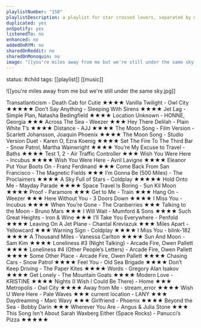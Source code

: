 ```yaml
---
playlistNumber: "150"
playlistDescription: a playlist for star crossed lovers, separated by miles and miles of distance from one another.
duplicated: yes
onSpotify: yes
listenedTo: no
enhanced: no
addedOnRYM: no
sharedOnReddit: no
sharedOnMonoquin: no
image: "[[you're miles away from me but we're still under the same sky.jpg]]"
---
```

status: #child 
tags: [[playlist]] [[music]] 

![[you're miles away from me but we're still under the same sky.jpg]]

Transatlanticism - Death Cab for Cutie ★★★★
Vanilla Twilight - Owl City ★★★★★
Don’t Say Anything - Sleeping With Sirens ★★★★
Jet Lag - Simple Plan, Natasha Bedingfield ★★★★
Location Unknown - HONNE, Georgia ★★★
Across The Sea - Weezer ★★★
Hey There Delilah - Plain White T’s ★★★★
Distance - AJJ ★★★★
The Moon Song - Film Version - Scarlett Johansson, Joaquin Phoenix ★★★★
The Moon Song - Studio Version Duet - Karen O, Ezra Koenig ★★★★
Set The Fire To The Third Bar - Snow Patrol, Martha Wainwright ★★★★
You’re My Excuse to Travel - Baths ★★★★
Test 1, 2 - Air Traffic Controller ★★★
Wish You Were Here - Incubus ★★★★
Wish You Were Here - Avril Lavigne ★★★★
Eleanor Put Your Boots On - Franz Ferdinand ★★★
Come Back From San Francisco - The Magnetic Fields ★★★
I’m Gonna Be (500 Miles) - The Proclaimers ★★★★
A Sky Full of Stars - Coldplay ★★★★★
Hold Onto Me - Mayday Parade ★★★★
Space Travel Is Boring - Sun Kil Moon ★★★★
Proof - Paramore ★★★
Get to Me - Train ★★★
Hang On - Weezer ★★★
Here Without You - 3 Doors Down ★★★★
I Miss You - Incubus ★★★★
When You’re Gone - The Cranberries ★★★
Talking to the Moon - Bruno Mars ★★★
I Will Wait - Mumford & Sons ★★★★
Such Great Heights - Iron & Wine ★★★
I’ll Take You Everywhere - Penfold ★★★★
Leaving On A Jet Plane - Chantal Kreviazuk ★★★
Miles Apart - Yellowcard ★★★
Warning Sign - Coldplay ★★★★
I Miss You - blink-182 ★★★★
A Thousand Miles - Vanessa Carlton ★★★★
Sun And Moon - Sam Kim ★★★★
Loneliness #3 (Night Talking) - Arcade Fire, Owen Pallett ★★★★
Loneliness #4 (Other People’s Letters) - Arcade Fire, Owen Pallett ★★★★
Some Other Place - Arcade Fire, Owen Pallett ★★★★
Chasing Cars - Snow Patrol ★★★★
Feel You - Old Sea Brigade ★★★★
Don’t Keep Driving - The Paper Kites ★★★★
Words - Gregory Alan Isakov ★★★★
Get Lonely - The Mountain Goats ★★★★
Modern Love - KRISTINE ★★★★
Nights (I Wish I Could Be There) - Home ★★★
Metropolis - Owl City ★★★★
Away from Me - stream_error ★★★★
Wish U Were Here - Pale Waves ★★★
current location - LANY ★★★
Daydreaming - Marc Wavy ★★★
Girlfriend - Phoenix ★★★★
Beyond the Sea - Bobby Darin ★★★
Wherever You Are - Angus & Julia Stone ★★★
This Song Isn't About Sarah Waxberg Either (Space Rocks) - Panucci’s Pizza ★★★★★

